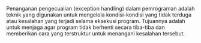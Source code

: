 Penanganan pengecualian (exception handling) dalam pemrograman adalah teknik yang digunakan untuk mengelola kondisi-kondisi yang tidak terduga atau kesalahan yang terjadi selama eksekusi program. Tujuannya adalah untuk menjaga agar program tidak berhenti secara tiba-tiba dan memberikan cara yang terstruktur untuk menangani kesalahan tersebut.